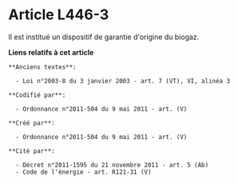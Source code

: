 # Article L446-3

Il est institué un dispositif de garantie d'origine du biogaz.

**Liens relatifs à cet article**

	**Anciens textes**:

	  - Loi n°2003-8 du 3 janvier 2003 - art. 7 (VT), VI, alinéa 3

	**Codifié par**:

	  - Ordonnance n°2011-504 du 9 mai 2011 - art. (V)

	**Créé par**:

	  - Ordonnance n°2011-504 du 9 mai 2011 - art. (V)

	**Cité par**:

	  - Décret n°2011-1595 du 21 novembre 2011 - art. 5 (Ab)
	  - Code de l'énergie - art. R121-31 (V)
